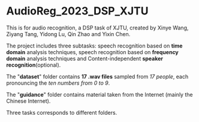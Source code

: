 # AudioReg_2023_DSP_XJTU

This is for audio recognition, a DSP task of XJTU, created by Xinye Wang, Ziyang Tang, Yidong Lu, Qin Zhao and Yixin Chen.

The project includes three subtasks: speech recognition based on **time domain** analysis techniques, speech recognition based on **frequency domain** analysis techniques and Content-independent **speaker recognition**(optional).

The "**dataset**" folder contains **17 .wav files** sampled from _17 people_, each pronouncing the _ten numbers from 0 to 9_.

The "**guidance**" folder contains material taken from the Internet (mainly the Chinese Internet).

Three tasks corresponds to different folders.
